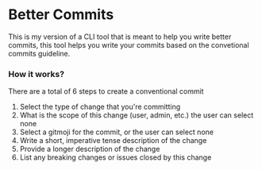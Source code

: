 # Better Commits

This is my version of a CLI tool that is meant to help you write better commits, this tool helps you write your commits based on the convetional commits guideline.

### How it works?

There are a total of 6 steps to create a conventional commit 

1. Select the type of change that you're committing 
2. What is the scope of this change (user, admin, etc.) the user can select none
3. Select a gitmoji for the commit, or the user can select none
4. Write a short, imperative tense description of the change
5. Provide a longer description of the change
6. List any breaking changes or issues closed by this change


